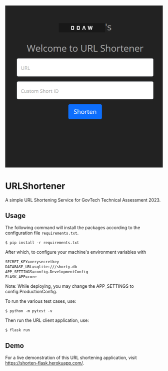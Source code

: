 ![](core/static/screenshot.png)
# URLShortener
A simple URL Shortening Service for GovTech Technical Assessment 2023.

## Usage
The following command will install the packages according to the configuration file ```requirements.txt```.
```
$ pip install -r requirements.txt
```

After which, to configure your machine's environment variables with
```
SECRET_KEY=verysecretkey
DATABASE_URL=sqlite:///shorty.db
APP_SETTINGS=config.DevelopmentConfig
FLASK_APP=core
```

Note: While deploying, you may change the APP_SETTINGS to config.ProductionConfig.

To run the various test cases, use:
```
$ python -m pytest -v
```

Then run the URL client application, use:
```
$ flask run
```

## Demo
For a live demonstration of this URL shortening application, visit https://shorten-flask.herokuapp.com/.
